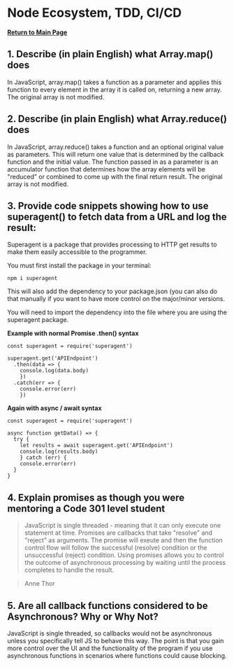 # Node Ecosystem, TDD, CI/CD

**[Return to Main Page](https://annethor.github.io/reading-notes/)**

## 1. Describe (in plain English) what Array.map() does

In JavaScript, array.map() takes a function as a parameter and applies this function to every element in the array it is called on, returning a new array. The original array is not modified.

## 2. Describe (in plain English) what Array.reduce() does

In JavaScript, array.reduce() takes a function and an optional original value as parameters. This will return one value that is determined by the callback function and the initial value. The function passed in as a parameter is an accumulator function that determines how the array elements will be "reduced" or combined to come up with the final return result. The original array is not modified.

## 3. Provide code snippets showing how to use superagent() to fetch data from a URL and log the result:

Superagent is a package that provides processing to HTTP get results to make them easily accessible to the programmer. 

You must first install the package in your terminal:

```
npm i superagent
```

This will also add the dependency to your package.json (you can also do that manually if you want to have more control on the major/minor versions.

You will need to import the dependency into the file where you are using the superagent package.

**Example with normal Promise .then() syntax**

```
const superagent = require('superagent')

superagent.get('APIEndpoint')
  .then(data => {
    console.log(data.body)
    })
  .catch(err => {
    console.error(err)
    })
```
**Again with async / await syntax**

```
const superagent = require('superagent')

async function getData() => {
  try {
    let results = await superagent.get('APIEndpoint')
    console.log(results.body)
    } catch (err) {
    console.error(err)
  }
}
````

## 4. Explain promises as though you were mentoring a Code 301 level student
  
> JavaScript is single threaded - meaning that it can only execute one statement at time. Promises are callbacks that take "resolve" and "reject" as arguments. The promise will exeute and then the function control flow will follow the successful (resolve) condition or the unsuccessful (reject) condition. Using promises allows you to control the outcome of asynchronous processing by waiting until the process completes to handle the result.

> Anne Thor

## 5. Are all callback functions considered to be Asynchronous? Why or Why Not?

JavaScript is single threaded, so callbacks would not be asynchronous unless you specifically tell JS to behave this way. The point is that you gain more control over the UI and the functionality of the program if you use asynchronous functions in scenarios where functions could cause blocking.
